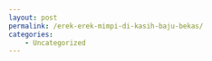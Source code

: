 ```yaml
---
layout: post
permalink: /erek-erek-mimpi-di-kasih-baju-bekas/
categories:
    - Uncategorized
---
```


